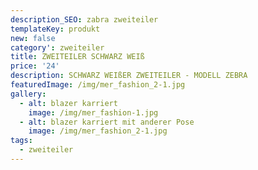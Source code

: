 ```yaml
---
description_SEO: zabra zweiteiler
templateKey: produkt
new: false
category': zweiteiler
title: ZWEITEILER SCHWARZ WEIß 
price: '24'
description: SCHWARZ WEIßER ZWEITEILER - MODELL ZEBRA
featuredImage: /img/mer_fashion_2-1.jpg
gallery:
  - alt: blazer karriert
    image: /img/mer_fashion-1.jpg
  - alt: blazer karriert mit anderer Pose
    image: /img/mer_fashion_2-1.jpg
tags:
  - zweiteiler
---
```


